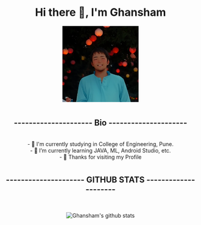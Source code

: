 

 <div id="header" align="center">
 <h1></h1>
  <h1> Hi there 👋, I'm Ghansham </h1>
 
  <img src="https://github.com/salunkhegr1712/salunkhegr1712/blob/main/ghansham.png" width="200"/>
 <h1></h1><h2>--------------------- Bio ---------------------</h2>
</div>
<br>
 
 <div align="center">
- 🔭 I'm currently studying in College of Engineering, Pune.<br>
- 🌱 I’m currently learning JAVA, ML, Android Studio, etc.<br>
- 💬 Thanks for visiting my Profile <br>

 <h1></h1>
<h2>--------------------- GITHUB STATS ---------------------</h2>
  
 <br>

![Ghansham's github stats](https://github-readme-stats.vercel.app/api?username=salunkhegr1712&count_private=true&show_icons=true&theme=radical&hide_rank=false)

</div>

